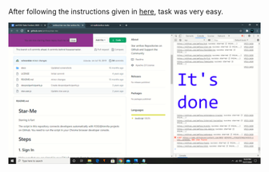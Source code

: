 After following the instructions given in [here](https://github.com/amfoss/star-me/), task was very easy.

![](task-01/finalscrshot.PNG)



